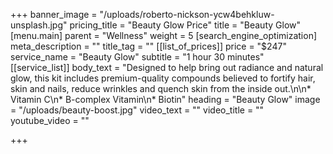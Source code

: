 +++
banner_image = "/uploads/roberto-nickson-ycw4behkluw-unsplash.jpg"
pricing_title = "Beauty Glow Price"
title = "Beauty Glow"
[menu.main]
parent = "Wellness"
weight = 5
[search_engine_optimization]
meta_description = ""
title_tag = ""
[[list_of_prices]]
price = "$247"
service_name = "Beauty Glow"
subtitle = "1 hour 30 minutes"
[[service_list]]
body_text = "Designed to help bring out radiance and natural glow, this kit includes premium-quality compounds believed to fortify hair, skin and nails, reduce wrinkles and quench skin from the inside out.\n\n* Vitamin C\n* B-complex Vitamin\n* Biotin"
heading = "Beauty Glow"
image = "/uploads/beauty-boost.jpg"
video_text = ""
video_title = ""
youtube_video = ""

+++
